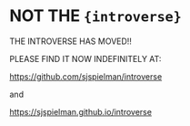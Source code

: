 # NOT THE `{introverse}`

THE INTROVERSE HAS MOVED!!

PLEASE FIND IT NOW INDEFINITELY AT:

https://github.com/sjspielman/introverse

and

https://sjspielman.github.io/introverse


